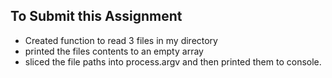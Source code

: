 

## To Submit this Assignment
  * Created function to read 3 files in my directory
  * printed the files contents to an empty array
  * sliced the file paths into process.argv and then printed them to console.
